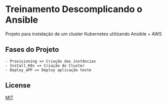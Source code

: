 # Treinamento Descomplicando o Ansible

Projeto para instalação de um cluster Kubernetes utilizando Ansible + AWS

## Fases do Projeto
```
- Provisioning => Criação das instâncias
- Install_K8s => Criação do Cluster
- Deploy_aPP => Deploy aplicação teste
```


## License
[MIT](https://choosealicense.com/licenses/mit/)